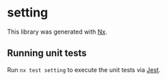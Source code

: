 # setting

This library was generated with [Nx](https://nx.dev).

## Running unit tests

Run `nx test setting` to execute the unit tests via [Jest](https://jestjs.io).
